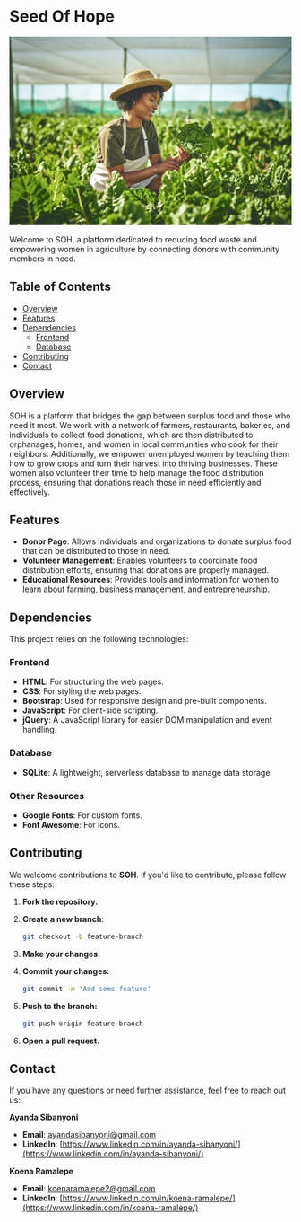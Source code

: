 # Seed Of Hope
![alt text](Agriculture/assets/images/SOH_8.jpg)


Welcome to SOH, a platform dedicated to reducing food waste and empowering women in agriculture by connecting donors with community members in need.

## Table of Contents
- [Overview](#overview)
- [Features](#features)
- [Dependencies](#dependencies)
  - [Frontend](#frontend)
  - [Database](#database)
- [Contributing](#contributing)
- [Contact](#contact)

## Overview 
SOH is a platform that bridges the gap between surplus food and those who need it most. We work with a network of farmers, restaurants, bakeries, and individuals to collect food donations, which are then distributed to orphanages, homes, and women in local communities who cook for their neighbors. Additionally, we empower unemployed women by teaching them how to grow crops and turn their harvest into thriving businesses. These women also volunteer their time to help manage the food distribution process, ensuring that donations reach those in need efficiently and effectively.

## Features

- **Donor Page**: Allows individuals and organizations to donate surplus food that can be distributed to those in need.
- **Volunteer Management**: Enables volunteers to coordinate food distribution efforts, ensuring that donations are properly managed.
- **Educational Resources**: Provides tools and information for women to learn about farming, business management, and entrepreneurship.

## Dependencies

This project relies on the following technologies:

### Frontend
- **HTML**: For structuring the web pages.
- **CSS**: For styling the web pages.
- **Bootstrap**: Used for responsive design and pre-built components.
- **JavaScript**: For client-side scripting.
- **jQuery**: A JavaScript library for easier DOM manipulation and event handling.

### Database
- **SQLite**: A lightweight, serverless database to manage data storage.

### Other Resources
- **Google Fonts**: For custom fonts.
- **Font Awesome**: For icons.


## Contributing

We welcome contributions to **SOH**. If you'd like to contribute, please follow these steps:

1. **Fork the repository.**

2. **Create a new branch**:
   ```bash
   git checkout -b feature-branch

3. **Make your changes.**

4. **Commit your changes:**
    ```bash
    git commit -m 'Add some feature'

5. **Push to the branch:**
    ```bash
    git push origin feature-branch

6. **Open a pull request.**


## Contact

If you have any questions or need further assistance, feel free to reach out us:

**Ayanda Sibanyoni**
- **Email**: [ayandasibanyoni@gmail.com](mailto:ayandasibanyoni@gmail.com)
- **LinkedIn**: [https://www.linkedin.com/in/ayanda-sibanyoni/](https://www.linkedin.com/in/ayanda-sibanyoni/)


**Koena Ramalepe**
- **Email**: [koenaramalepe2@gmail.com](mailto:koenaramalepe2@gmail.com)
- **LinkedIn**: [https://www.linkedin.com/in/koena-ramalepe/](https://www.linkedin.com/in/koena-ramalepe/)
